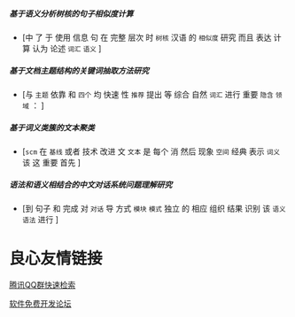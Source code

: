 ##### 基于语义分析树核的句子相似度计算
* [中 了 于 使用 信息 句 在 完整 层次 时 `树核` 汉语 的 `相似度` 研究 而且 表达 计算 认为 论述 `词汇` `语义` ]

##### 基于文档主题结构的关键词抽取方法研究
* [与 `主题` 依靠 和 `四个` 均 快速 性 `推荐` 提出 等 综合 自然 `词汇` 进行 重要 `隐含` `领域` ： ]


##### 基于词义类簇的文本聚类
* [`scm` 在 `基线` 或者 技术 改进 文 `文本` 是 每个 消 然后 现象 `空间` 经典 表示 `词义` 该 这 重要 首先 ]

##### 语法和语义相结合的中文对话系统问题理解研究
* [到 句子 和 完成 对 `对话` 导 方式 `模块` `模式` 独立 的 相应 组织 结果 识别 该 `语义` `语法` 进行 ]


 # 良心友情链接

[腾讯QQ群快速检索](http://u.720life.cn/s/8cf73f7c)

[软件免费开发论坛](http://u.720life.cn/s/bbb01dc0)